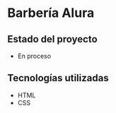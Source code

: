 <h1>Barbería Alura</h1>

<h2>Estado del proyecto</h2>

- En proceso

<h2>Tecnologías utilizadas</h2>

- HTML
- CSS


